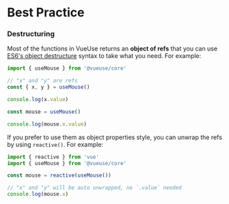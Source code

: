 # Best Practice

### Destructuring

Most of the functions in VueUse returns an **object of refs** that you can use [ES6's object destructure](https://developer.mozilla.org/en-US/docs/Web/JavaScript/Reference/Operators/Destructuring_assignment) syntax to take what you need. For example:

```ts
import { useMouse } from '@vueuse/core'

// "x" and "y" are refs
const { x, y } = useMouse()

console.log(x.value)

const mouse = useMouse()

console.log(mouse.x.value)
```

If you prefer to use them as object properties style, you can unwrap the refs by using `reactive()`. For example:

```ts
import { reactive } from 'vue'
import { useMouse } from '@vueuse/core'

const mouse = reactive(useMouse())

// "x" and "y" will be auto unwrapped, no `.value` needed
console.log(mouse.x)
```
